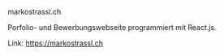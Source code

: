 markostrassl.ch

Porfolio- und Bewerbungswebseite programmiert mit React.js.

Link: https://markostrassl.ch